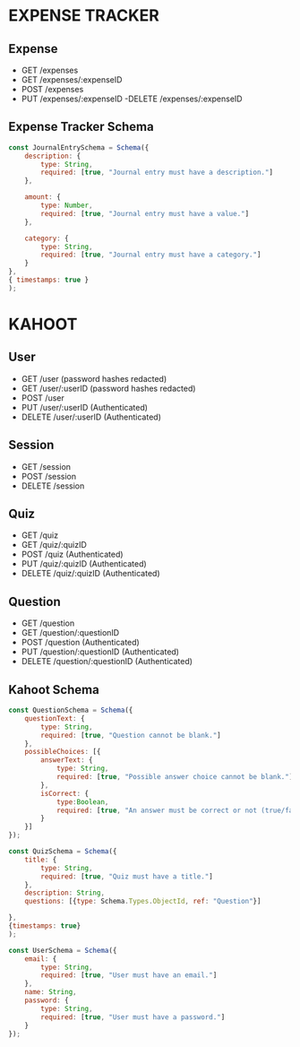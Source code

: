 
# EXPENSE TRACKER

## Expense
- GET /expenses
- GET /expenses/:expenseID
- POST /expenses
- PUT /expenses/:expenseID
-DELETE /expenses/:expenseID

## Expense Tracker Schema
```javascript
const JournalEntrySchema = Schema({
    description: {
        type: String,
        required: [true, "Journal entry must have a description."]
    },

    amount: {
        type: Number,
        required: [true, "Journal entry must have a value."]
    },

    category: {
        type: String,
        required: [true, "Journal entry must have a category."]
    }
},
{ timestamps: true }
);
```

# KAHOOT

## User
- GET /user (password hashes redacted)
- GET /user/:userID (password hashes redacted)
- POST /user
- PUT /user/:userID (Authenticated)
- DELETE /user/:userID (Authenticated)

## Session
- GET /session
- POST /session
- DELETE /session

## Quiz
- GET /quiz
- GET /quiz/:quizID
- POST /quiz (Authenticated)
- PUT /quiz/:quizID (Authenticated)
- DELETE /quiz/:quizID (Authenticated)

## Question
- GET /question
- GET /question/:questionID
- POST /question (Authenticated)
- PUT /question/:questionID (Authenticated)
- DELETE /question/:questionID (Authenticated)

## Kahoot Schema
```javascript
const QuestionSchema = Schema({
    questionText: {
        type: String,
        required: [true, "Question cannot be blank."]
    },
    possibleChoices: [{
        answerText: {
            type: String,
            required: [true, "Possible answer choice cannot be blank."]
        },
        isCorrect: {
            type:Boolean,
            required: [true, "An answer must be correct or not (true/false)."]
        }
    }]
});

const QuizSchema = Schema({
    title: {
        type: String,
        required: [true, "Quiz must have a title."]
    },
    description: String,
    questions: [{type: Schema.Types.ObjectId, ref: "Question"}]

},
{timestamps: true}
);

const UserSchema = Schema({
    email: {
        type: String,
        required: [true, "User must have an email."]
    },
    name: String,
    password: {
        type: String,
        required: [true, "User must have a password."]
    }
});
```